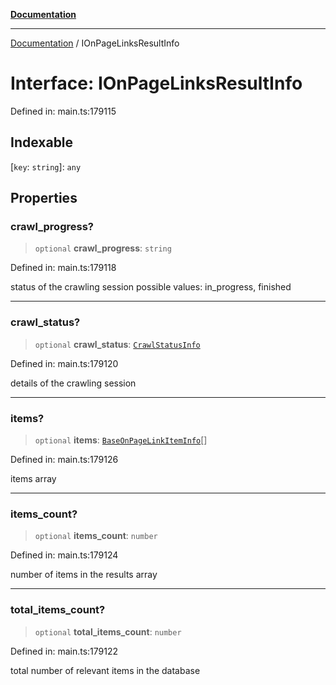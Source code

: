 [**Documentation**](../README.md)

***

[Documentation](../README.md) / IOnPageLinksResultInfo

# Interface: IOnPageLinksResultInfo

Defined in: main.ts:179115

## Indexable

\[`key`: `string`\]: `any`

## Properties

### crawl\_progress?

> `optional` **crawl\_progress**: `string`

Defined in: main.ts:179118

status of the crawling session
possible values: in_progress, finished

***

### crawl\_status?

> `optional` **crawl\_status**: [`CrawlStatusInfo`](../classes/CrawlStatusInfo.md)

Defined in: main.ts:179120

details of the crawling session

***

### items?

> `optional` **items**: [`BaseOnPageLinkItemInfo`](../classes/BaseOnPageLinkItemInfo.md)[]

Defined in: main.ts:179126

items array

***

### items\_count?

> `optional` **items\_count**: `number`

Defined in: main.ts:179124

number of items in the results array

***

### total\_items\_count?

> `optional` **total\_items\_count**: `number`

Defined in: main.ts:179122

total number of relevant items in the database
